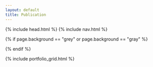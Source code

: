 ```yaml
---
layout: default
title: Publication
---
```

{% include head.html %}
{% include nav.html %}

{% if page.background == "grey" or page.background == "gray" %}
<script>
document.getElementById("page-top").className="bg-light";
</script>
{% endif %}

{% include portfolio_grid.html %}



